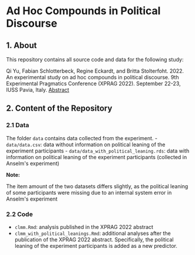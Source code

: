 # Ad Hoc Compounds in Political Discourse

## 1. About 

This repository contains all source code and data for the following study:

Qi Yu, Fabian Schlotterbeck, Regine Eckardt, and Britta Stolterfoht. 2022. An experimental study on ad hoc compounds in political discourse. 9th Experimental Pragmatics Conference (XPRAG 2022). September 22-23, IUSS Pavia, Italy. [Abstract](https://osf.io/fq69z)



## 2. Content of the Repository

### 2.1 Data
The folder ```data``` contains data collected from the experiment.
    - ```data/data.csv```: data without information on political leaning of the experiment participants
    - ```data/data_with_political_leaning.rds```: data with information on political leaning of the experiment participants (collected in Anselm's experiment)
 
**Note:**

The item amount of the two datasets differs slightly, as the political leaning of some participants were missing due to an internal system error in Anselm's experiment

### 2.2 Code

- ```clmm.Rmd```: analysis published in the XPRAG 2022 abstract
- ```clmm_with_political_leanings.Rmd```: additional analyses after the publication of the XPRAG 2022 abstract. Specifically, the political leaning of the experiment participants is added as a new predictor. 
